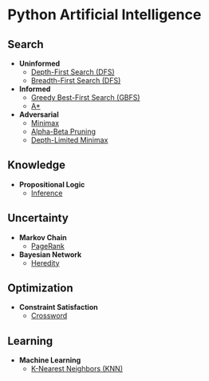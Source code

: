 # Python Artificial Intelligence
## Search
  - **Uninformed**
    - [Depth-First Search (DFS)](./search/uninformed/depth-first/)
    - [Breadth-First Search (DFS)](./search/uninformed/breadth-first/)
  - **Informed**
    - [Greedy Best-First Search (GBFS)](./search/informed/greedy-best-first/)
    - [A*](./search/informed/a-star/)
  - **Adversarial**
    - [Minimax](./search/adversarial/minimax/)
    - [Alpha-Beta Pruning](./search/adversarial/alpha-beta-pruning/)
    - [Depth-Limited Minimax](./search/adversarial/depth-limited-minimax/)
## Knowledge
  - **Propositional Logic**
    - [Inference](./knowledge/propositional-logic/inference/)
## Uncertainty
  - **Markov Chain**
    - [PageRank](./uncertainty/markov-chain/pagerank/)
  - **Bayesian Network**
    - [Heredity](./uncertainty/bayesian-network/heredity/)
## Optimization
  - **Constraint Satisfaction**
    - [Crossword](./optimization/constraint-satisfaction/crossword/)
## Learning
  - **Machine Learning**
    - [K-Nearest Neighbors (KNN)](./learning/machine-learning/k-nearest-neighbors/)

